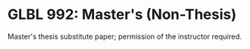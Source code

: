 # GLBL 992: Master's (Non-Thesis)

Master's thesis substitute paper; permission of the instructor required.